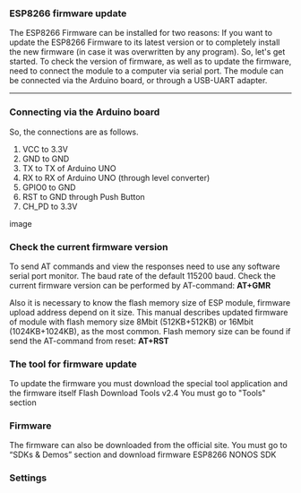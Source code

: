 ### ESP8266 firmware update

The ESP8266 Firmware can be installed for two reasons: If you want to update the ESP8266 Firmware to its latest version or to completely install the new firmware (in case it was overwritten by any program). So, let's get started. To check the version of firmware, as well as to update the firmware, need to connect the module to a computer via serial port. The module can be connected via the Arduino board, or through a USB-UART adapter.

------------


###  Connecting via the Arduino board
So, the connections are as follows.
1. VCC to 3.3V
2. GND to GND
3. TX to TX of Arduino UNO
4. RX to RX of Arduino UNO (through level converter)
5. GPIO0 to GND
6. RST to GND through Push Button
7. CH_PD to 3.3V

image

### Check the current firmware version
To send AT commands and view the responses need to use any software serial port monitor. The baud rate of the default 115200 baud.
Check the current firmware version can be performed by AT-command: **AT+GMR**

Also it is necessary to know the flash memory size of ESP module, firmware upload address depend on it size. This manual describes updated firmware of module with flash memory size 8Mbit (512KB+512KB) or 16Mbit (1024KB+1024KB), as the most common. Flash memory size can be found if send the AT-command from reset: **AT+RST**

### The tool for firmware update
To update the firmware you must download the special tool application and the firmware itself Flash Download Tools v2.4  You must go to "Tools" section

### Firmware
The firmware can also be downloaded from the official site. You must go to “SDKs & Demos” section and download firmware ESP8266 NONOS SDK

### Settings
